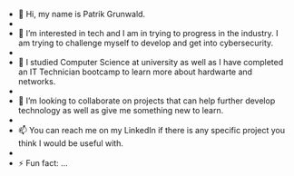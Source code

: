 - 👋 Hi, my name is Patrik Grunwald.
- 
- 👀 I’m interested in tech and I am in trying to progress in the industry. I am trying to challenge myself to develop and get into cybersecurity.
- 
- 🌱 I studied Computer Science at university as well as I have completed an IT Technician bootcamp to learn more about hardwarte and networks.
- 
- 💞️ I’m looking to collaborate on projects that can help further develop technology as well as give me something new to learn.
- 
- 📫 You can reach me on my LinkedIn if there is any specific project you think I would be useful with.
- 
- ⚡ Fun fact: ...
